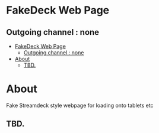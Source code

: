 # FakeDeck Web Page
## Outgoing channel : none
- [FakeDeck Web Page](#fakedeck-web-page)
  - [Outgoing channel : none](#outgoing-channel--none)
- [About](#about)
  - [TBD.](#tbd)
# About
Fake Streamdeck style webpage for loading onto tablets etc

## TBD.
